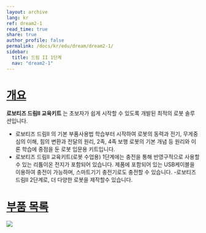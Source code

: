 ```yaml
---
layout: archive
lang: kr
ref: dream2-1
read_time: true
share: true
author_profile: false
permalink: /docs/kr/edu/dream/dream2-1/
sidebar:
  title: 드림 II 1단계
  nav: "dream2-1"
---
```


# [개요](#개요)

**로보티즈 드림Ⅱ 교육키트** 는 초보자가 쉽게 시작할 수 있도록 개발된 최적의 로봇 솔루션입니다.  
- 로보티즈 드림Ⅱ 의 기본 부품사용법 학습부터 시작하여 로봇의 동력과 전기, 무게중심의 이해, 힘의 변환과 전달의 원리, 2족, 4족 보행 로봇의 기본 개념 등 원리와 이론 학습에 중점을 둔 로봇 입문용 키트입니다.  
- 로보티즈 드림Ⅱ 교육키트(로봇 수업용) 1단계에는 충전을 통해 반영구적으로 사용할 수 있는 리튬이온 전지가 포함되어 있습니다. 제품에 포함되어 있는 USB케이블을 이용하여 충전이 가능하며, 스마트기기 충전기로도 충전할 수 있습니다.
-로보티즈 드림II 2단계로, 더 다양한 로봇을 제작할수 있습니다.
 

# [부품 목록](#부품-목록)

![](/assets/images/edu/dream/dream2/e-manual_dreamⅡ_lv1_partlist_kr.jpg)
